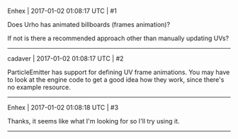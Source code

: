Enhex | 2017-01-02 01:08:17 UTC | #1

Does Urho has animated billboards (frames animation)?

If not is there a recommended approach other than manually updating UVs?

-------------------------

cadaver | 2017-01-02 01:08:17 UTC | #2

ParticleEmitter has support for defining UV frame animations. You may have to look at the engine code to get a good idea how they work, since there's no example resource.

-------------------------

Enhex | 2017-01-02 01:08:18 UTC | #3

Thanks, it seems like what I'm looking for so I'll try using it.

-------------------------

